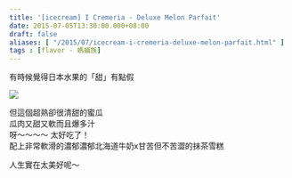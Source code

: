 ```yaml
---
title: '[icecream] I Cremeria - Deluxe Melon Parfait'
date: 2015-07-05T13:30:00.000+08:00
draft: false
aliases: [ "/2015/07/icecream-i-cremeria-deluxe-melon-parfait.html" ]
tags : [flavor - 螞蟻族]
---
```


有時候覺得日本水果的「甜」有點假  

![](/images/icremeriamelon.jpg)

但這個超熟卻很清甜的蜜瓜  
瓜肉又甜又軟而且爆多汁  
呀～～～～ 太好吃了！  
配上非常軟滑的濃郁濃郁北海道牛奶x甘苦但不苦澀的抹茶雪糕  
  
人生實在太美好呢～
